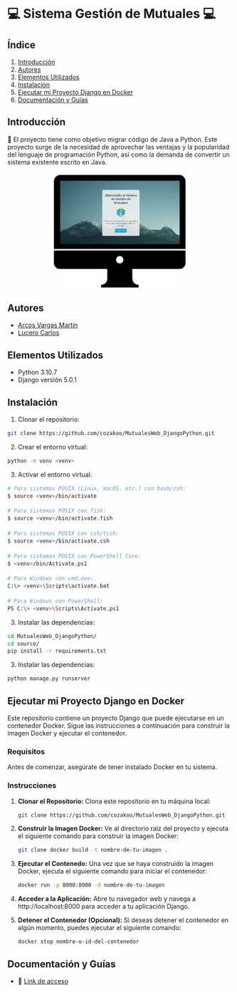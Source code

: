 # 💻 Sistema Gestión de Mutuales 💻 

## Índice
1. [Introducción](#introducción)
2. [Autores](#autores)
3. [Elementos Utilizados](#elementos-utilizados)
4. [Instalación](#instalación)
5. [Ejecutar mi Proyecto Django en Docker](#ejecutar-mi-proyecto-django-en-docker)
6. [Documentación y Guías](#documentación-y-guías)

## Introducción

📝 El proyecto tiene como objetivo migrar código de Java a Python. Este proyecto surge de la necesidad de aprovechar las ventajas y la popularidad del lenguaje de programación Python, así como la demanda de convertir un sistema existente escrito en Java.

<div align="center"> 
  <img src="logo.png" alt="Descripción de la imagen" width="300">
</div>

## Autores
- [Arcos Vargas Martín](www.linkedin.com/in/martin-arcos)
- [Lucero Carlos](https://www.linkedin.com/in/lucerocarlos/)


## Elementos Utilizados
- Python 3.10.7
- Django versión 5.0.1


## Instalación

1. Clonar el repositorio:
```bash
git clone https://github.com/cozakoo/MutualesWeb_DjangoPython.git
```

2. Crear el entorno virtual:
```bash
python -m venv <venv>
```

3. Activar el entorno virtual:
```bash
# Para sistemas POSIX (Linux, macOS, etc.) con bash/zsh:
$ source <venv>/bin/activate

# Para sistemas POSIX con fish:
$ source <venv>/bin/activate.fish

# Para sistemas POSIX con csh/tcsh:
$ source <venv>/bin/activate.csh

# Para sistemas POSIX con PowerShell Core:
$ <venv>/bin/Activate.ps1

# Para Windows con cmd.exe:
C:\> <venv>\Scripts\activate.bat

# Para Windows con PowerShell:
PS C:\> <venv>\Scripts\Activate.ps1
```

3. Instalar las dependencias:

```bash
cd MutualesWeb_DjangoPython/
cd source/
pip install -r requirements.txt
```
3. Instalar las dependencias:
```bash
python manage.py runserver
```

## Ejecutar mi Proyecto Django en Docker
Este repositorio contiene un proyecto Django que puede ejecutarse en un contenedor Docker. Sigue las instrucciones a continuación para construir la imagen Docker y ejecutar el contenedor.



### Requisitos
Antes de comenzar, asegúrate de tener instalado Docker en tu sistema.

### Instrucciones
1. **Clonar el Repositorio:** Clona este repositorio en tu máquina local:
   ```bash
   git clone https://github.com/cozakoo/MutualesWeb_DjangoPython.git
   ```
2. **Construir la Imagen Docker:** Ve al directorio raíz del proyecto y ejecuta el siguiente comando para construir la imagen Docker:
   ```bash
   git clone docker build -t nombre-de-tu-imagen .
   ```
3. **Ejecutar el Contenedo:**  Una vez que se haya construido la imagen Docker, ejecuta el siguiente comando para iniciar el contenedor:
   ```bash
   docker run -p 8000:8000 -d nombre-de-tu-imagen
   ```
4. **Acceder a la Aplicación:** Abre tu navegador web y navega a http://localhost:8000 para acceder a tu aplicación Django.

5. **Detener el Contenedor (Opcional):** Si deseas detener el contenedor en algún momento, puedes ejecutar el siguiente comando:
   ```bash
   docker stop nombre-o-id-del-contenedor
   ```


## Documentación y Guías
- 📖 [Link de acceso](https://drive.google.com/drive/folders/1Jvz5RIItJmNVQSpdEZ8e01b3On_3ktvf?usp=sharing)




